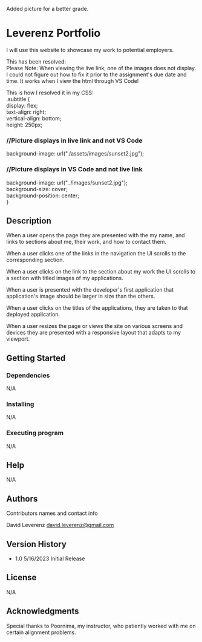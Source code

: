 Added picture for a better grade.

# Leverenz Portfolio

I will use this website to showcase my work to potential employers.

This has been resolved:  
Please Note: When viewing the live link, one of the images does not display.  I could not figure out how to fix it prior to the assignment's due date and time.  It works when I view the html through VS Code!

This is how I resolved it in my CSS:  
.subtitle {  
  display: flex;  
  text-align: right;  
  vertical-align: bottom;  
  height: 250px;  
  ### //Picture displays in live link and not VS Code  
  background-image: url("./assets/images/sunset2.jpg");  
  
  ### //Picture displays in VS Code and not live link  
  background-image: url("../images/sunset2.jpg");  
  background-size: cover;  
  background-position: center;  
}  

## Description

When a user opens the page they are presented with the my name, and links to sections about me, their work, and how to contact them.

When a user clicks one of the links in the navigation the UI scrolls to the corresponding section.

When a user clicks on the link to the section about my work the UI scrolls to a section with titled images of my applications.

When a user is presented with the developer's first application that application's image should be larger in size than the others.

When a user clicks on the titles of the applications, they are taken to that deployed application.

When a user resizes the page or views the site on various screens and devices they are presented with a responsive layout that adapts to my viewport.

## Getting Started

### Dependencies

N/A

### Installing
N/A

### Executing program

N/A

## Help

N/A

## Authors

Contributors names and contact info

David Leverenz
david.leverenz@gmail.com

## Version History

* 1.0 5/16/2023 Initial Release

## License

N/A

## Acknowledgments

Special thanks to Poornima, my instructor, who patiently worked with me on certain alignment problems.

